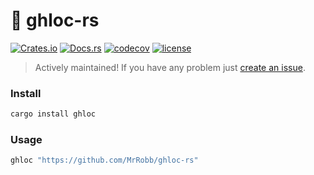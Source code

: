 # 🐙 ghloc-rs

[![Crates.io](https://img.shields.io/crates/v/ghloc)](https://crates.io/crates/ghloc)
[![Docs.rs](https://docs.rs/ghloc/badge.svg)](https://docs.rs/ghloc/latest/ghloc)
[![codecov](https://codecov.io/gh/MrRobb/ghloc-rs/branch/master/graph/badge.svg)](https://codecov.io/gh/MrRobb/ghloc-rs)
[![license](https://img.shields.io/badge/license-MIT-blue.svg)](https://github.com/MrRobb/ghloc-rs/blob/master/LICENSE)

> Actively maintained! If you have any problem just [create an issue](https://github.com/MrRobb/ghloc-rs/issues/new).

### Install

```bash
cargo install ghloc
```

### Usage
    
```bash
ghloc "https://github.com/MrRobb/ghloc-rs"
```